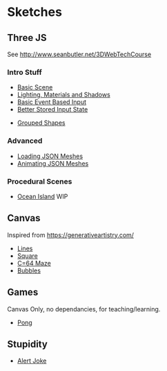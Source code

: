 # Sketches


## Three JS

See http://www.seanbutler.net/3DWebTechCourse

### Intro Stuff

 - [Basic Scene](BasicScene)
 - [Lighting, Materials and Shadows](Shadows)
 - [Basic Event Based Input](InputBasic)
 - [Better Stored Input State](InputSmooth)
 <!-- - [Spheres](Spheres) -->
 - [Grouped Shapes](Trees)

### Advanced
 - [Loading JSON Meshes](Meshes)
 - [Animating JSON Meshes](AnimatingMeshes)

### Procedural Scenes

 - [Ocean Island](Island) WIP

## Canvas

Inspired from https://generativeartistry.com/

- [Lines](Lines)
- [Square](Square)
- [C=64 Maze](C64)
- [Bubbles](Packing)


## Games

Canvas Only, no dependancies, for teaching/learning.

- [Pong](Games/Pong)

## Stupidity

 - [Alert Joke](Alert)
